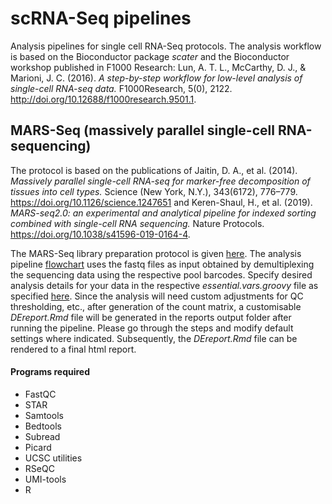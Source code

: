 # scRNA-Seq pipelines

Analysis pipelines for single cell RNA-Seq protocols. The analysis workflow is based on the Bioconductor package *scater* and the Bioconductor workshop published in F1000 Research: Lun, A. T. L., McCarthy, D. J., & Marioni, J. C. (2016). *A step-by-step workflow for low-level analysis of single-cell RNA-seq data.* F1000Research, 5(0), 2122. http://doi.org/10.12688/f1000research.9501.1.

## MARS-Seq (massively parallel single-cell RNA-sequencing)
The protocol is based on the publications of Jaitin, D. A., et al. (2014). *Massively parallel single-cell RNA-seq for marker-free decomposition of tissues into cell types.* Science (New York, N.Y.), 343(6172), 776–779. https://doi.org/10.1126/science.1247651 and Keren-Shaul, H., et al. (2019). *MARS-seq2.0: an experimental and analytical pipeline for indexed sorting combined with single-cell RNA sequencing.* Nature Protocols. https://doi.org/10.1038/s41596-019-0164-4.

The MARS-Seq library preparation protocol is given [here](https://github.com/imbforge/NGSpipe2go/blob/master/resources/MARS-Seq_protocol_Step-by-Step_MML.pdf). The analysis pipeline [flowchart](https://www.draw.io/?lightbox=1&highlight=0000ff&edit=_blank&layers=1&nav=1&title=NGSpipe2go_MARSseq_pipeline.html#R7V1bk5u4Ev41rso%2B2AWI6%2BNcczmbZHdmtrLZl5RAwibB4AD2jPPrjyQE5iLb2AMGz2SzlRgBQq1utb5utVojcDV%2FehvBxexjiLA%2FUiT0NALXI0WRgaWSf2jJOi0xDSMtmEYe4g9tCu69X5gXSrx06SEclx5MwtBPvEW50AmDADtJqQxGUfhYfswN%2FfJXF3CKawX3DvTrpV88lMx4qaxbmxvvsDed8U%2BbCqfPhs6PaRQuA%2F69IAxwemcOs2o4jfEMovCxUARuRuAqCsMk%2FTV%2FusI%2B7dasx9L3brfczZsc4SBp8sI76YM7%2B2Qm%2Fmp2Z396d3%2F77de7ccaAFfSXvC9Giu6TCi%2BRt6K963vTgN3Qfy5pUy8j1g35Jfk15f%2By1%2ByoWkKaxOrKSllnJOus72fJ3Ce%2FZHLPhzb2L%2FMuvQr9MGIPgVv2H3kkTqLwR84k0omXbhgkXKJknbYbxjOMeI2snvzK9Xy%2FUOmNTv%2FklWZ3GA%2FB5TSCyCN9Wyl2wrnnkEuJPuLDOOa%2Fc%2FZKOZFF3nB2rXCU4KdCEefVWxzOcRKtySP8rmVx1vAhlYnRY0E%2BdV42K4gmUHkh5GNimle9EQ7yg8uHWFZ%2BfUmuH6R%2F%2F%2Ftwe3cTzWX08Hb9fqxqNd5hRIYRv8S%2BHT7ebAoKfU%2B7JIySWTgNA%2Bj%2FGYYLzpDvOEnWnHlwmYSkqCAO%2BMlL%2FqWvTzR%2B9ZVXRn9fPxUv1tlFQEgtvEQvv2b10YvNa%2Bxq8x66oIqEXDqUq5THtPDW87Pm1EXv%2B3K%2ByMjn4rGV83G4jBzebSvn09%2F3X5Yflte%2F%2Fnt4%2F3D7NV79NwYmV3wwmuJkx4MWr5F2%2Fk5JirAPE29V1nHPEQthc%2BTfOmSoOgRIclmHyHUlokpWXYloVldKRJNrzCsqkY2WOIEmye4cpkk2uqNFTVISuGfokIYqBIC%2BVMjnh88%2Fvs%2FMbz%2F%2FfUiU22%2Bfvsi6PTbPRSbqjBP2Y7fMU80%2B1T3YrezLapvq1RJjM41Pb4xjxpoL8oCsLp4E08GVMrq4nEMvoD3qLbDvEfVJCi93zxTpV3dPIHubnNkoWaPk7dNVvIBBtQxSTnpJhew5jOIY%2F5xkxEzIJBWu1sWqs97PSgykG6alSxoZFCYGRDM7xA5SATR027VsMMamrRkaxiq5BLpt24qDZAdoigV123CABUxHdTEufWQWYbf0mVmSUFvrggqHcjv1ktnSnpB5ilx4c9sNiUySn5%2Fe3tOmK9OQXNh%2BaFMRgnGCCRtuM6Ji8vvjxd09IZTd3k%2FykfKxveqM5VAgBiJuHS40R8t0KyNjzHSOl0CbvF0YG8QCx64XeIkX0jHzxqZ3%2FmhzsPRPtx9CFDN1Fy%2BwwxQescMpodTqDtHSpxJ4%2FvRhIttB4kGqkWGAcuLGlGzPJbCCTTOQqHU6%2FI4guAUZfMLOMqH9XZDBLS3ZDtnbQLqyUkK6Zh3oAkMAdGWlBaArnqUF82SlCwjcX9CfRM0uiGFAiU8xSwYwzKwg9z2pwu7aOVE37kO51mWKwL%2BQlTVGG%2Fx7f4Uekzb%2BsbGilRhmlCsIXTcmIKjKhLzRzzBXrT7BZvb7awl47jNASubHxhrZYoBsA6nHYFK9qUExKJeEvschUdd4dvhEFZ4XTFOVZ4cRwtGYFJOLFKTwccEUokQGgZbfKTqB6e2RArBK%2F%2BRPLCBCed3KrvmjOZZ0iHaNCPaKJ8lTyZdSRZDI0pFsaARHQhmakiqbMjHwVVm1FRNiAMeG60imbLkQqZJiIKgoKkGNuiPJmuNqlmVrkia5BDD2gyC3Epr2UvX2odhvv7MpLc3AVl14tktGdSLF81IfOkSWSZMcJhqFCqXaU7kAFZ5StktRYodoXSusEZqgaomXFRB%2BkU9f3zDwAf117BGmkNEoTVPAxdY5pKzvqYhTDkopAiDP6XBONONlYMeLlAqCzidpL%2Fzv8yr%2B8kBIefO%2Fz%2BMvD39MCv3uCXhRb2W9RMjE%2BmO0sN4Lh%2FTLWzLOF4SIgOCuONVdZMAFuY6sSuFQCWpY%2FytpGC0UDRlang77LSiWoivPgf4Fd3EnFA9cZg5vH7v0rZA85frMI%2BgyJ2ARGTzOvATfEyVAa3yM4GLXfN0czKllzy9QDQG6E8A7sys8LO9ePfqNu8q9pQwMeP0T4%2Biz%2FZ0uvhMtT9dYXiywKivyrbBKc0zD0F3FdWVVtTRXA44MNUuxDNdFrmqPDUszoSa7wJKwjWTJcmXbtDCWVclUbaSrBG8BYlz3BKu2kJn2kHgyO8Cd9toAVEzwjp87P46exHK44KQqNauW4Y2DYcXBk7ANIydE7ZNRqVdEQFe4YhGGfnv0pLVJ74kUSW%2BIYqfaMHSpoHo%2Bpjz6oxcaiW5vkWm8Ok5lsJzbOOqFLrqK2jpVrFLpjU9wQ09kOa1KJCeLVLqcBz0zjOnj9miTHPKGzP6iP6U3zN5kI%2FCRfqkXGqepBdgWjdOCQZkpk1Rrnp60yWTSHmEwoLgzTGbMMYBgArsi6TDrbbeVohTgMzdrWjX32jftZE3kuBeYdrJpHQz7yWUB%2BR9g7uVRr7%2FNvSbmXuPAnUH52eU9wSAvwx5ka8vE5ApcbzraYRDalk7sOdWxDEfVkORAxQKuCl1Amo0NyxxDR1cNHWi6AlxFNxCUbE2FEoCSrNsmVA0DA83W%2B%2FKzb6OTmwblu79NwsYezXyuY7EZlNzHMPpBl%2FlHdJtAAKdshoxwqiYE%2BOmeLoXyxXYeeJq10g8dGiFQlEqKIIKQvhFgTNTpTv%2F6bz%2FwWTSsRwd1%2B4hFBVozxKJ35YxWeo04PTd0koWuDAad7HNGL4RTypw03wvSWUNabPBGWj5mI4Pe0wv3iIAnYz5aLti8EaTRVtt2LmQFf21C8kRBWnYj5bCols1qTx1Fajrs6U1TDJEuGbg6FCjlEWuTFYziBrGttq1JJkJABrJK9wwiKMvQNhSXTFuujvBYdmXdcB1Zl1XTwrqjaQoCBkaWjW0EFNUhvxTVsDtHTHlcYQEv7SU37bNtjzVGUBzqHiIn3UhF1fMUhSuPOnVLoYoiad%2BJOlgLWPd%2BIi%2BWOqlEueC76WuUVmFIpPQmxUIMBR3uKyr06l6%2FgbLbbzC8BWFNAg29BvLhk%2FDxXgORQVmZqLuNmsw%2BONiwSbUMpcoVtBI2Kdyi0%2Bu2rT4BUytbezI%2BNUNQfblzFFHM8mAQ1aVHhgKZrOekJxwadUUzBBQj%2FV8kpqJETqiRT7d0NMFUGjQlV3V028EImSowsa0AZAIZ27qEXHNsOsCF2JGAK9u6ogFX1aCFFRtbyNXIq%2BRJWXLoZu8eMNVectM%2B2%2FbYoV6pKg45kj9ksogbskeVNAe5UCddb5q2gh3TMV1g2bplOa6q4rFmIdXWdF1zJQNDxzVtCWLyhuI4wDQVSBCzZWq21R97dlBb4E79qSNchn0D203oK9M2KS5gZI2yTTm5FI744l2Efy69CNN7zjJOaJ%2FXVJUofKMCNweNHvVsF8Ve9Ch15sLReoeK6qG9%2BEqgInh9WFGwf7%2BdPeGNFwb1flxtOei6JfPG31dMzTZBZD%2BXRKsltIWbmI5UfcJH1my2CZI21veCH%2Bk3W53UyGPkb5fc%2BOlM0uJ8qtpr7oMiTq%2Bb%2ByK9U1HifInqT3Z1DfQtqpslJuEVS6O2%2FfKaYpVUhCKIEhcmGTrCMd%2FEJyDMGLJnw153aYfKmkTZrUq6S%2BnR1HTUJKHeeYZKYK9eRBFcFx5Y0Fkm3j7taJWcM6ouVaQirfHYKUcoI8pu98RrkZGWWV%2FnLagu5FW27aZCyt%2FaMP25MgR4OsG2ZEgIWwa0P2WPHG2DLWA4sKWp0lJP5fASslx%2F8SwvMbjb7EWNWW70yXL5bPKPDYRbHdkVzbilnI0pOQxuAasPyGdk0DODBeXpeu%2FzmqI%2FZ3pvbKLeP1zcNTZQ7zCPz1ssaJBgl6bo3aeL1L0aEwYfbouqBc50aYt2m7FH7dn2FPdt3clIneHje8ouaRPjU9FRdI2r0M18iatszdNurAbnzT2EmAqrcGRTcsf7AYy2ZByNwgSmEYGpXuJjlzRLuyT%2Fk767oqpMu6ZZGjSa1S67Jv%2FTx6PkKgxI1dBjrMVEXB9xnIzqSVJbEAJVkiflPECZm3KfYxmoB0tBQ5ZvTx6zf%2FGBJcriSxDSEYuen5fJYknVGM1gTkXmoqbEyM2fzi4V1t8aZx6OE%2BZkeEzDSWk2kU27m8TbPD%2BItSiwWZbfWzj3fCpr77C%2FwrTW0SnWTwzdLIk5AA3zMXQWAps1YDByLtVEPcLx0k92LvH3J%2BwOQZlFEX%2FzSEDAKFsVpBcho3A59%2FjqH3Nqj2iKxjFaLnwvXTfcnZ3xpAugr35U6hyI7h%2BVh%2B%2BkazgqzcGPSj%2BcDnRIkpaNs%2BHohL5PwB5bhk9nHwwdOj6zSWpYAt6BMBtSU2HuLNd7ry7VwZ4acbwfIDvaY%2F8REZz1A9knmrV7MFqtjqkjTE2fgSq2Y4PTrm9SsiZ3c7QrKM1Gtmxix1UMR3FNGyLbdRQLYkszsGRJ8ljBpmpR1KqTEQwUWYaWizQMVYAkG2mGa1hQ1fTyHssugtI4lLrN2XUbz7xg%2FY2nAv%2BWlhND%2BVsar3W7rQvS7qvcPX344PXNhBFAmjGZYX%2BBo3hyt4tVUDYdLBvINGlqd0cGwNEAQBbCpoSQA8aOKztY0lTgKgjapu7Kli3bsuZgmg1edg1Zs7GGzSGyak9fZDwTP3Y24YUfQ%2BS5VPkyoWMGBLcYRoWQwULoYb6lZRN1mBCOxTOi0PIclOkulwJxh8UYvjwwLwvD7UQxim3kABcDoOdvMxUcMXWy4Lgc2%2FAPb4BNp9EMauvbSLcsQ4DyMgTQmkUztLgi4QUujvAT0WHenPVTw8UJRLXBPN1eSn21TCdkm%2BDSsDoWTOd7dgS5IHe%2BelEh5uCFDPVUQXXdBtEBpd%2BFDPGy94CiW7qJyT1dpEN2DuLwY3LjpU19jkoUwGS9wPFR%2BoU5OhkMYXtqyXCntK8X%2BDRapUrD4WpFexFqRZUGGJubrcINwcPTzWl%2Brbpvmp6mobYez%2Fm8KJxXmy2lnfmi8SEqz42MOyp6RzXLMFjTStE4e5%2FXdbkiYd1E7%2FCJ4Fu68HZgGA97icXx0AUAgpILCwObFboO57PNHkpOx%2BHzWBFNnM88Vo3z0QRrbP3D4xev4U4Ij42G6s7sKTtUri1sOFfsx8aqxCHDlqVatr3pF296iu1paQsPVxXFieR8VEUV8mr6AC3pXo%2BP6xPxtqMcBIfcC7tZFUvKyXTDBUL%2FfHx%2FmZ5b8EDGqkQ3uP4sx0SI9EVxqQEi5p8nFeWO%2B%2FwkBMmNmJ%2F%2FjnUH%2FQDbi8okGyJmajMX3p28MzynvLJxEgBDqCKQiROShKzZh6uo4iHW56OiqmhGMYeIZozfaKYthaU1Dbno3dk3xQG%2BDNH6KlwpjTFNlJlHZAjAKYvdXTHdQ2ujH8TBlK5LnsLTRz9Jc9ySxigH65OUT2enT2pePnOAkEfpFfOcv%2F%2Bn8e6tQfh%2FdDBM%2Fw%2FBHIe5foj0sZNV0ticLF6bZxapwbF44XtJ0vVWrw2Kysg5HDm9jP1euiA8tff9XmZG1lACFevh10kEnR8DjVNMHSOUZN5I7mFdeTFN9xOzDQ87zZlBBCi1IO1G5rrIneonTHkvnMTPZif1IOdw8ywSuGatHGYC1ztM44MCh862b3EQlg603DGP96%2FXUgTBto%2FTw74RfmLLR9MSEdVgYBfDZBlRYtm5Lx7Tfewb08TtPQh1k%2BOSx58W81iy88z35a0%2FKon6wLJaliGJIVqasqy6ku4uq6XZe1bLXIe83qyWO7fUnONZZ7lyzfc7sLG1G0O%2BtuO60i4p710fpekpIVHfLHaA6HF2yEW%2BMzn10YuSWab2ZSGKn9iCi%2Fj552u%2ByOOtBtuwUX%2Fnbp1om0Sml%2FcZJkZnmyR6Xa04bkV1dJBlcuJdorLcOEBZaCH1Zb3k7e7F%2B%2FI%2BaLJLFD5WDjIekPclWz%2FOM1L88haL8sFH%2FdgaAZyn0yeZHVfUpqBOIO4aWkCeKx9zoNN0%2F9opbaUw9OXJnTxJl7qnv4bcSuWIVp61q61yNEHT%2Baw7Gw5YPaqxZk5kmtWutFl0QGrMhvONEnuFrmI1s8D7y9sxoF0dLyJvhyU3BGRZoozeT1DN9QHban%2FHt%2FA3XXnlHUIn%2FNTFyKZ6Mvx%2FoPAxGGXZNkanWWnNsgVQEg5ebbWKDDif1VbDrFh5mjmpr0Cdcr31nfTBnX0yE381u7M%2Fvbu%2F%2Ffbr3Xj7cmtNuqg2Fs42VQeTKppU%2FsRTCjA30ptWV5tU7K2TCs%2FpWWCTMP8mnUsqRbU0oFvTforkoqxXWxANAnwq%2B96VumCoAsFoI02CUArqh37adISPNsm6GnjA94%2B6LvpOFKEu8n6rXfXdc1b89CrWLHhcs%2B7cFLKOFZkhcE7lNLBj%2Bs9ic%2B71hju9Y8ojgeQh7roupEtWGg7NbEt66%2BJ1yuWonfL9elejhN1yhotR3F9%2Bm66r7BiPr23haWdnvNqVl8E2rMcloU7mGLPhHNNGxnWhLuszEbWXev1vw4rbbJBBSK%2FAGVYTTwXUJ3QxBNI7Es%2FtGZlzr%2Fr7hPSnIz7glzF0GbNNNVza8lx9r8bEVDJ3RG82Zt0nfx0maXpoSD2BadgboknZKdAQRXSwAI5XxLQ8Yn8v01rIhv7V8j88eO9v7Pv7p3Adrj98%2FfzP641Z3uNkFnZWUx9zlmJ%2BOD5mnqud%2BQ7%2BpNnlG2dkCBdrRnL8g36CJaZP91Ln8zkvzKb1Dh3Ocy%2Bm1gIMcLik15wq5srK%2Fc6K0PO8nZ9n53hWsxjaHVnoT%2Bl2FnZtzxFHB2kWcvEXy6jJ5og%2BcpkJu1CwH2KXVjp9iNGuVjdyZy0jf31J9zHhZP%2FI2UhHepWkW53A9dg6sOcPGGqWWjk8S82C1YveL1Afa8BowV8oTj0g9Tu0Tn%2B85vbsJU3m4o7SnDTc1%2F3yz7%2Ft5Mjj57H8uTvEWtnkDbjXp%2Bkmb0XXKuLWwQncytnkLTm18hDrWqUPSaoe3gqsww57VVXlOZLU2Ki4WiYQwUXS2JjISooZlSI8D1fUH8CqYj4cnraJpxHIK%2B4hD5PDKdwV07I3t9ZJLYsathEMkK1wp5pAAAwxO1zWxgHHfibEmJgPNfgzb5x0hmGgzxLv6r4cVZYFEVttBYKSS6ItkqLWJWN29jFEVKHe%2FB8%3D) uses the fastq files as input obtained by demultiplexing the sequencing data using the respective pool barcodes. Specify desired analysis details for your data in the respective *essential.vars.groovy* file as specified [here](https://github.com/imbforge/NGSpipe2go/blob/master/README.md). Since the analysis will need custom adjustments for QC thresholding, etc., after generation of the count matrix, a customisable *DEreport.Rmd* file will be generated in the reports output folder after running the pipeline. Please go through the steps and modify default settings where indicated. Subsequently, the *DEreport.Rmd* file can be rendered to a final html report.

#### Programs required ####
- FastQC
- STAR
- Samtools
- Bedtools
- Subread
- Picard
- UCSC utilities
- RSeQC
- UMI-tools
- R


